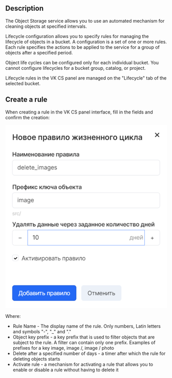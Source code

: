 Description
-----------

The Object Storage service allows you to use an automated mechanism for cleaning objects at specified intervals.

Lifecycle configuration allows you to specify rules for managing the lifecycle of objects in a bucket. A configuration is a set of one or more rules. Each rule specifies the actions to be applied to the service for a group of objects after a specified period.

Object life cycles can be configured only for each individual bucket. You cannot configure lifecycles for a bucket group, catalog, or project.

Lifecycle rules in the VK CS panel are managed on the "Lifecycle" tab of the selected bucket.

Create a rule
-------------

When creating a rule in the VK CS panel interface, fill in the fields and confirm the creation:

![](./assets/1598059111681-1598059111681.png)

Where:

*   Rule Name - The display name of the rule. Only numbers, Latin letters and symbols "-", "_" and "."
*   Object key prefix - a key prefix that is used to filter objects that are subject to the rule. A filter can contain only one prefix. Examples of prefixes for a key image, image /, image / photo
*   Delete after a specified number of days - a timer after which the rule for deleting objects starts
*   Activate rule - a mechanism for activating a rule that allows you to enable or disable a rule without having to delete it